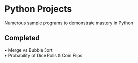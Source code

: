 
# Python Projects

Numerous sample programs to demonstrate mastery in Python


## Completed
• Merge vs Bubble Sort <br />
• Probability of Dice Rolls & Coin Flips
